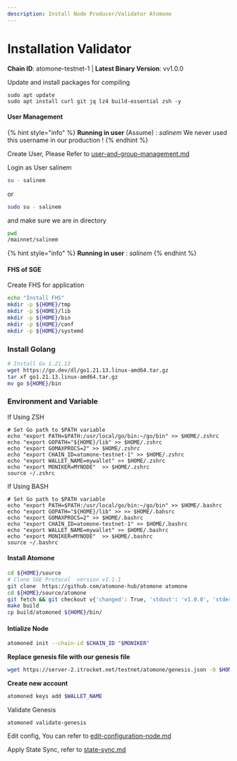```yaml
---
description: Install Node Producer/Validator Atomone
---
```


# Installation Validator

**Chain ID**: atomone-testnet-1 | **Latest Binary Version**: vv1.0.0

Update and install packages for compiling

```
sudo apt update
sudo apt install curl git jq lz4 build-essential zsh -y
```

#### User Management

{% hint style="info" %}
**Running in user** (Assume) : _salinem_ We never used this username in our production !
{% endhint %}

Create User, Please Refer to [user-and-group-management.md](../../../security/user-and-group-management.md "mention")

Login as User salinem

```bash
su - salinem
```

or

```bash
sudo su - salinem
```

and make sure we are in directory

```bash
pwd
/mainnet/salinem
```

{% hint style="info" %}
**Running in user** : _salinem_
{% endhint %}

#### FHS of SGE

Create FHS for application

```bash
echo "Install FHS"
mkdir -p ${HOME}/tmp
mkdir -p ${HOME}/lib
mkdir -p ${HOME}/bin
mkdir -p ${HOME}/conf
mkdir -p ${HOME}/systemd
```

### Install Golang

```bash
# Install Go 1.21.13
wget https://go.dev/dl/go1.21.13.linux-amd64.tar.gz
tar xf go1.21.13.linux-amd64.tar.gz
mv go ${HOME}/bin
```


### Environment and Variable
If Using ZSH
```
# Set Go path to $PATH variable
echo "export PATH=$PATH:/usr/local/go/bin:~/go/bin" >> $HOME/.zshrc
echo "export GOPATH="${HOME}/lib" >> $HOME/.zshrc
echo "export GOMAXPROCS=2" >> $HOME/.zshrc
echo "export CHAIN_ID=atomone-testnet-1" >> $HOME/.zshrc
echo "export WALLET_NAME=mywallet" >> $HOME/.zshrc
echo "export MONIKER=MYNODE"  >> $HOME/.zshrc
source ~/.zshrc
```


If Using BASH
```
# Set Go path to $PATH variable
echo "export PATH=$PATH:/usr/local/go/bin:~/go/bin" >> $HOME/.bashrc
echo "export GOPATH="${HOME}/lib" >> >> $HOME/.bahsrc
echo "export GOMAXPROCS=2" >> $HOME/.bashrc
echo "export CHAIN_ID=atomone-testnet-1" >> $HOME/.bashrc
echo "export WALLET_NAME=mywallet" >> $HOME/.bashrc
echo "export MONIKER=MYNODE"  >> $HOME/.bashrc
source ~/.bashrc
```


#### Install Atomone


```bash
cd ${HOME}/source
# Clone SGE Protocol  version v1.1.1
git clone  https://github.com/atomone-hub/atomone atomone
cd ${HOME}/source/atomone
git fetch && git checkout v{'changed': True, 'stdout': 'v1.0.0', 'stderr': '', 'rc': 0, 'cmd': '/app/testnet/atomone/bin/atomoned version', 'start': '2025-02-04 12:24:10.960274', 'end': '2025-02-04 12:24:11.090541', 'delta': '0:00:00.130267', 'msg': '', 'stdout_lines': ['v1.0.0'], 'stderr_lines': [], 'failed': False}
make build
cp build/atomoned ${HOME}/bin/
```

#### Intialize Node

```bash
atomoned init --chain-id $CHAIN_ID "$MONIKER"
```

**Replace genesis file with our genesis file**

```bash
wget https://server-2.itrocket.net/testnet/atomone/genesis.json -O $HOME/.atomone/config/genesis.json
```

<!-- **Download data Atomone / oracle scripts files, and store in $HOME/.atomone/files**

```bash
wget -qO- $BIN_FILES_URL | tar xvz -C $HOME/.atomone/
``` -->

**Create new account**

```bash
atomoned keys add $WALLET_NAME
```

Validate Genesis

```
atomoned validate-genesis
```

Edit config, You can refer to [edit-configuration-node.md](edit-configuration-node.md "mention")

Apply State Sync, refer to [state-sync.md](../infrastructures/statesync.md "mention")
